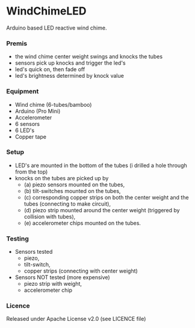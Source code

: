 # WindChimeLED

Arduino based LED reactive wind chime.

### Premis
- the wind chime center weight swings and knocks the tubes
- sensors pick up knocks and trigger the led's
- led's quick on, then fade off
- led's brightness determined by knock value

### Equipment
- Wind chime (6-tubes/bamboo)
- Arduino (Pro Mini)
- Accelerometer
- 6 sensors
- 6 LED's
- Copper tape

### Setup
- LED's are mounted in the bottom of the tubes (i drilled a hole through from the top)
- knocks on the tubes are picked up by 
  * (a) piezo sensors mounted on the tubes, 
  * (b) tilt-switches mounted on the tubes, 
  * (c) corresponding copper strips on both the center weight and the tubes (connecting to make circuit), 
  * (d) piezo strip mounted around the center weight (triggered by collision with tubes), 
  * (e) accelerometer chips mounted on the tubes.

### Testing
- Sensors tested
  * piezo, 
  * tilt-switch, 
  * copper strips (connecting with center weight)
- Sensors NOT tested (more expensive)
  * piezo strip with weight, 
  * accelerometer chip


### Licence
Released under Apache License v2.0 (see LICENCE file)
